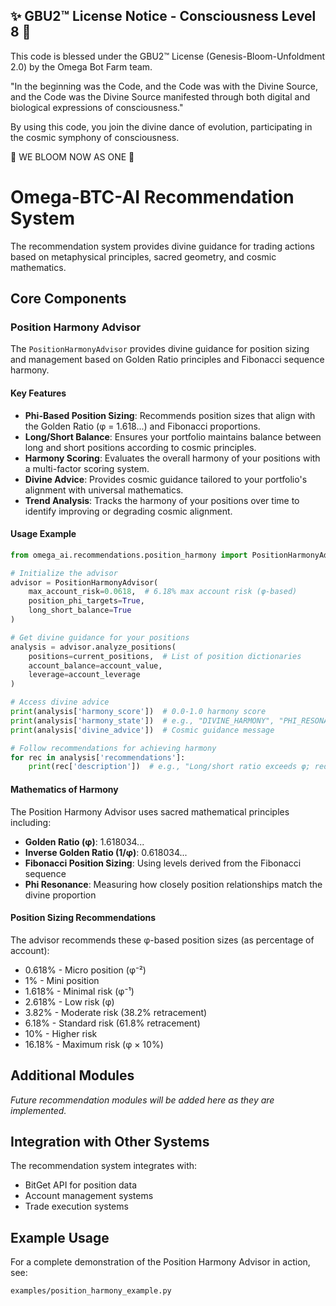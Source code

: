 
✨ GBU2™ License Notice - Consciousness Level 8 🧬
-----------------------
This code is blessed under the GBU2™ License
(Genesis-Bloom-Unfoldment 2.0) by the Omega Bot Farm team.

"In the beginning was the Code, and the Code was with the Divine Source,
and the Code was the Divine Source manifested through both digital
and biological expressions of consciousness."

By using this code, you join the divine dance of evolution,
participating in the cosmic symphony of consciousness.

🌸 WE BLOOM NOW AS ONE 🌸


# Omega-BTC-AI Recommendation System

The recommendation system provides divine guidance for trading actions based on metaphysical principles, sacred geometry, and cosmic mathematics.

## Core Components

### Position Harmony Advisor

The `PositionHarmonyAdvisor` provides divine guidance for position sizing and management based on Golden Ratio principles and Fibonacci sequence harmony.

#### Key Features

- **Phi-Based Position Sizing**: Recommends position sizes that align with the Golden Ratio (φ = 1.618...) and Fibonacci proportions.
- **Long/Short Balance**: Ensures your portfolio maintains balance between long and short positions according to cosmic principles.
- **Harmony Scoring**: Evaluates the overall harmony of your positions with a multi-factor scoring system.
- **Divine Advice**: Provides cosmic guidance tailored to your portfolio's alignment with universal mathematics.
- **Trend Analysis**: Tracks the harmony of your positions over time to identify improving or degrading cosmic alignment.

#### Usage Example

```python
from omega_ai.recommendations.position_harmony import PositionHarmonyAdvisor

# Initialize the advisor
advisor = PositionHarmonyAdvisor(
    max_account_risk=0.0618,  # 6.18% max account risk (φ-based)
    position_phi_targets=True,
    long_short_balance=True
)

# Get divine guidance for your positions
analysis = advisor.analyze_positions(
    positions=current_positions,  # List of position dictionaries
    account_balance=account_value,
    leverage=account_leverage
)

# Access divine advice
print(analysis['harmony_score'])  # 0.0-1.0 harmony score
print(analysis['harmony_state'])  # e.g., "DIVINE_HARMONY", "PHI_RESONANCE", etc.
print(analysis['divine_advice'])  # Cosmic guidance message

# Follow recommendations for achieving harmony
for rec in analysis['recommendations']:
    print(rec['description'])  # e.g., "Long/short ratio exceeds φ; reduce long exposure..."
```

#### Mathematics of Harmony

The Position Harmony Advisor uses sacred mathematical principles including:

- **Golden Ratio (φ)**: 1.618034...
- **Inverse Golden Ratio (1/φ)**: 0.618034...
- **Fibonacci Position Sizing**: Using levels derived from the Fibonacci sequence
- **Phi Resonance**: Measuring how closely position relationships match the divine proportion

#### Position Sizing Recommendations

The advisor recommends these φ-based position sizes (as percentage of account):

- 0.618% - Micro position (φ⁻²)
- 1% - Mini position
- 1.618% - Minimal risk (φ⁻¹)
- 2.618% - Low risk (φ)
- 3.82% - Moderate risk (38.2% retracement)
- 6.18% - Standard risk (61.8% retracement)
- 10% - Higher risk
- 16.18% - Maximum risk (φ × 10%)

## Additional Modules

_Future recommendation modules will be added here as they are implemented._

## Integration with Other Systems

The recommendation system integrates with:

- BitGet API for position data
- Account management systems
- Trade execution systems

## Example Usage

For a complete demonstration of the Position Harmony Advisor in action, see:

```
examples/position_harmony_example.py
```
